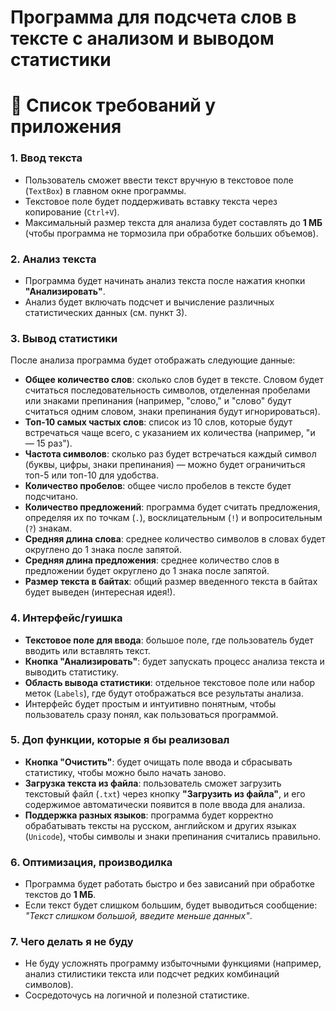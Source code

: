 # Программа для подсчета слов в тексте с анализом и выводом статистики

<div>
  <h1>📝 Список требований у приложения</h1>

  ### 1. Ввод текста
  - Пользователь сможет ввести текст вручную в текстовое поле (`TextBox`) в главном окне программы.  
  - Текстовое поле будет поддерживать вставку текста через копирование (`Ctrl+V`).  
  - Максимальный размер текста для анализа будет составлять до **1 МБ** (чтобы программа не тормозила при обработке больших объемов).

  ### 2. Анализ текста
  - Программа будет начинать анализ текста после нажатия кнопки **"Анализировать"**.  
  - Анализ будет включать подсчет и вычисление различных статистических данных (см. пункт 3).

  ### 3. Вывод статистики
  После анализа программа будет отображать следующие данные:  
  - **Общее количество слов**: сколько слов будет в тексте. Словом будет считаться последовательность символов, отделенная пробелами или знаками препинания (например, "слово," и "слово" будут считаться одним словом, знаки препинания будут игнорироваться).  
  - **Топ-10 самых частых слов**: список из 10 слов, которые будут встречаться чаще всего, с указанием их количества (например, "и — 15 раз").  
  - **Частота символов**: сколько раз будет встречаться каждый символ (буквы, цифры, знаки препинания) — можно будет ограничиться топ-5 или топ-10 для удобства.  
  - **Количество пробелов**: общее число пробелов в тексте будет подсчитано.  
  - **Количество предложений**: программа будет считать предложения, определяя их по точкам (`.`), восклицательным (`!`) и вопросительным (`?`) знакам.  
  - **Средняя длина слова**: среднее количество символов в словах будет округлено до 1 знака после запятой.  
  - **Средняя длина предложения**: среднее количество слов в предложении будет округлено до 1 знака после запятой.  
  - **Размер текста в байтах**: общий размер введенного текста в байтах будет выведен (интересная идея!).

  ### 4. Интерфейс/гуишка
  - **Текстовое поле для ввода**: большое поле, где пользователь будет вводить или вставлять текст.  
  - **Кнопка "Анализировать"**: будет запускать процесс анализа текста и выводить статистику.  
  - **Область вывода статистики**: отдельное текстовое поле или набор меток (`Labels`), где будут отображаться все результаты анализа.  
  - Интерфейс будет простым и интуитивно понятным, чтобы пользователь сразу понял, как пользоваться программой.

  ### 5. Доп функции, которые я бы реализовал
  - **Кнопка "Очистить"**: будет очищать поле ввода и сбрасывать статистику, чтобы можно было начать заново.  
  - **Загрузка текста из файла**: пользователь сможет загрузить текстовый файл (`.txt`) через кнопку **"Загрузить из файла"**, и его содержимое автоматически появится в поле ввода для анализа.  
  - **Поддержка разных языков**: программа будет корректно обрабатывать тексты на русском, английском и других языках (`Unicode`), чтобы символы и знаки препинания считались правильно.

  ### 6. Оптимизация, производилка
  - Программа будет работать быстро и без зависаний при обработке текстов до **1 МБ**.  
  - Если текст будет слишком большим, будет выводиться сообщение: *"Текст слишком большой, введите меньше данных"*.

  ### 7. Чего делать я не буду
  - Не буду усложнять программу избыточными функциями (например, анализ стилистики текста или подсчет редких комбинаций символов).  
  - Сосредоточусь на логичной и полезной статистике.
</div>
